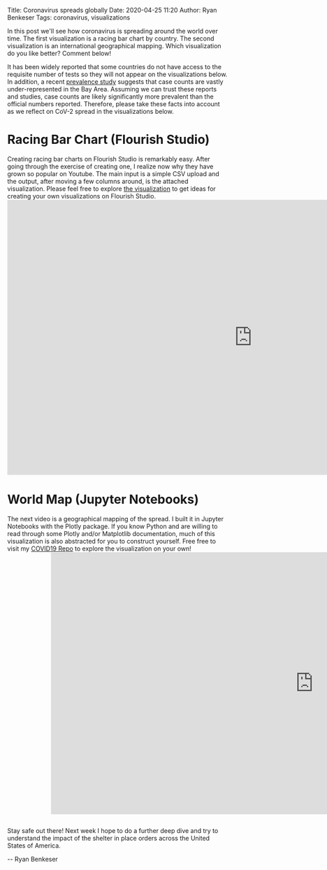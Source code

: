 Title: Coronavirus spreads globally
Date: 2020-04-25 11:20
Author: Ryan Benkeser
Tags: coronavirus, visualizations

In this post we'll see how coronavirus is spreading around the world over time.  The first visualization is a racing bar chart by country.  The second visualization is an international geographical mapping.  Which visualization do you like better? Comment below!

It has been widely reported that some countries do not have access to the requisite number of tests so they will not appear on the visualizations below.  In addition, a recent <a href="https://www.paloaltoonline.com/news/2020/04/17/stanford-study-more-than-48000-santa-clara-county-residents-have-likely-been-infected-by-coronavirus">prevalence study</a> suggests that case counts are vastly under-represented in the Bay Area.  Assuming we can trust these reports and studies, case counts are likely significantly more prevalent than the official numbers reported.  Therefore, please take these facts into account as we reflect on CoV-2 spread in the visualizations below.  


<html>
<body>

<h1>Racing Bar Chart (Flourish Studio)</h1>
Creating racing bar charts on Flourish Studio is remarkably easy.  After going through the exercise of creating one, I realize now why they have grown so popular on Youtube.  The main input is a simple CSV upload and the output, after moving a few columns around, is the attached visualization.  Please feel free to explore <a href="https://app.flourish.studio/visualisation/1907728/">the visualization</a> to get ideas for creating your own visualizations on Flourish Studio.   

<iframe width="1120" height="630" src="https://www.youtube.com/embed/lGYYWhRI2HU" frameborder="0" allow="accelerometer; autoplay; encrypted-media; gyroscope; picture-in-picture" allowfullscreen></iframe>


<h1>World Map (Jupyter Notebooks)</h1>
The next video is a geographical mapping of the spread.  I built it in Jupyter Notebooks with the Plotly package.  If you know Python and are willing to read through some Plotly and/or Matplotlib documentation, much of this visualization is also abstracted for you to construct yourself.  Free free to visit my <a href="https://github.com/RyanBenkeser/COVID-19/blob/master/COVID19_World_Growth.ipynb">COVID19 Repo</a> to explore the visualization on your own! 


<iframe src="https://ryanbenkeser.github.io/COVID-19/covid19.html" scrolling="no" frameborder="0"
style="position: relative; top: 0; right: 0; left: 100; bottom: 0; height: 600px; width: 1200px" allowfullscreen></iframe>

</body>
</html>

##


Stay safe out there! Next week I hope to do a further deep dive and try to understand the impact of the shelter in place orders across the United States of America.


-- Ryan Benkeser








